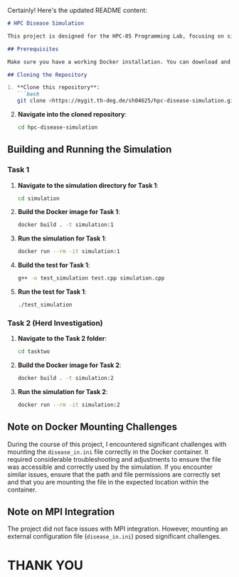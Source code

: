 Certainly! Here's the updated README content:

```markdown
# HPC Disease Simulation

This project is designed for the HPC-05 Programming Lab, focusing on simulating the spread of diseases.

## Prerequisites

Make sure you have a working Docker installation. You can download and install Docker from [here](https://www.docker.com/products/docker-desktop).

## Cloning the Repository

1. **Clone this repository**:
   ```bash
   git clone <https://mygit.th-deg.de/sh04625/hpc-disease-simulation.git>
   ```

2. **Navigate into the cloned repository**:
   ```bash
   cd hpc-disease-simulation
   ```

## Building and Running the Simulation

### Task 1

1. **Navigate to the simulation directory for Task 1**:
   ```bash
   cd simulation
   ```

2. **Build the Docker image for Task 1**:
   ```bash
   docker build . -t simulation:1
   ```

3. **Run the simulation for Task 1**:
   ```bash
   docker run --rm -it simulation:1
   ```

4. **Build the test for Task 1**:
   ```bash
   g++ -o test_simulation test.cpp simulation.cpp
   ```

5. **Run the test for Task 1**:
   ```bash
   ./test_simulation
   ```

### Task 2 (Herd Investigation)

1. **Navigate to the Task 2 folder**:
   ```bash
   cd tasktwo
   ```

2. **Build the Docker image for Task 2**:
   ```bash
   docker build . -t simulation:2
   ```

3. **Run the simulation for Task 2**:
   ```bash
   docker run --rm -it simulation:2
   ```

## Note on Docker Mounting Challenges

During the course of this project, I encountered significant challenges with mounting the `disease_in.ini` file correctly in the Docker container. It required considerable troubleshooting and adjustments to ensure the file was accessible and correctly used by the simulation. If you encounter similar issues, ensure that the path and file permissions are correctly set and that you are mounting the file in the expected location within the container.

## Note on MPI Integration

The project did not face issues with MPI integration. However, mounting an external configuration file (`disease_in.ini`) posed significant challenges.

# THANK YOU
